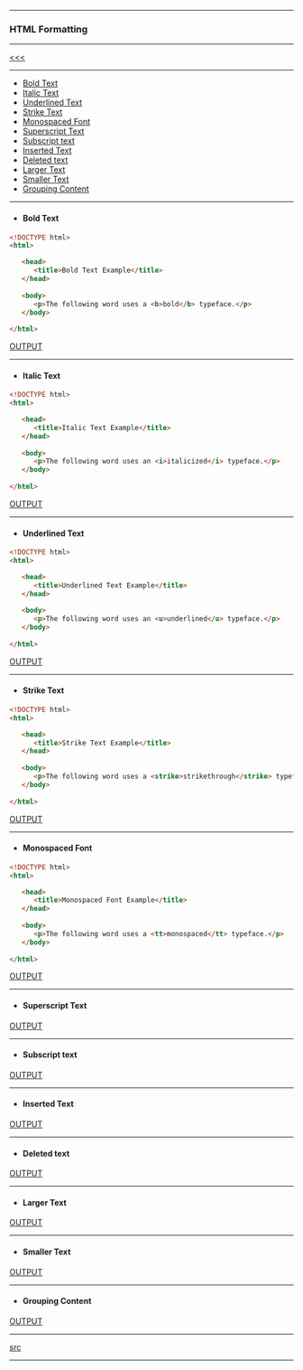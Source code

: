 
---

### HTML Formatting

---

[<<<]()

---

* <a href="#01">Bold Text</a>
* <a href="#02">Italic Text</a>
* <a href="#03">Underlined Text</a>
* <a href="#04">Strike Text</a>
* <a href="#05">Monospaced Font</a>
* <a href="#06">Superscript Text</a>
* <a href="#07">Subscript text</a>
* <a href="#08">Inserted Text</a>
* <a href="#09">Deleted text</a>
* <a href="#10">Larger Text</a>
* <a href="#11">Smaller Text</a>
* <a href="#12">Grouping Content</a>

---

* <h4 id="01">Bold Text</h4>

```html
<!DOCTYPE html>
<html>

   <head>
      <title>Bold Text Example</title>
   </head>
	
   <body>
      <p>The following word uses a <b>bold</b> typeface.</p>
   </body>
	
</html>
```

[OUTPUT](http://htmlpreview.github.io/?https://github.com/ttltrk/WEB/blob/master/BHM/06/06_01.HTML)

---

* <h4 id="02">Italic Text</h4>

```html
<!DOCTYPE html>
<html>

   <head>
      <title>Italic Text Example</title>
   </head>
	
   <body>
      <p>The following word uses an <i>italicized</i> typeface.</p>
   </body>
	
</html>
```

[OUTPUT](http://htmlpreview.github.io/?https://github.com/ttltrk/WEB/blob/master/BHM/06/06_02.HTML)

---

* <h4 id="03">Underlined Text</h4>

```html
<!DOCTYPE html>
<html>

   <head>
      <title>Underlined Text Example</title>
   </head>
	
   <body>
      <p>The following word uses an <u>underlined</u> typeface.</p>
   </body>
	
</html>
```

[OUTPUT](http://htmlpreview.github.io/?https://github.com/ttltrk/WEB/blob/master/BHM/06/06_03.HTML)

---

* <h4 id="04">Strike Text</h4>

```html
<!DOCTYPE html>
<html>

   <head>
      <title>Strike Text Example</title>
   </head>
	
   <body>
      <p>The following word uses a <strike>strikethrough</strike> typeface.</p>
   </body>
	
</html>
```

[OUTPUT](http://htmlpreview.github.io/?https://github.com/ttltrk/WEB/blob/master/BHM/06/06_04.HTML)

---

* <h4 id="05">Monospaced Font</h4>

```html
<!DOCTYPE html>
<html>

   <head>
      <title>Monospaced Font Example</title>
   </head>
	
   <body>
      <p>The following word uses a <tt>monospaced</tt> typeface.</p>
   </body>
	
</html>
```

[OUTPUT](http://htmlpreview.github.io/?https://github.com/ttltrk/WEB/blob/master/BHM/06/06_05.HTML)

---

* <h4 id="06">Superscript Text</h4>

[OUTPUT](http://htmlpreview.github.io/?https://github.com/ttltrk/WEB/blob/master/BHM/06/06_06.HTML)

---

* <h4 id="07">Subscript text</h4>

[OUTPUT](http://htmlpreview.github.io/?https://github.com/ttltrk/WEB/blob/master/BHM/06/06_07.HTML)

---

* <h4 id="08">Inserted Text</h4>

[OUTPUT](http://htmlpreview.github.io/?https://github.com/ttltrk/WEB/blob/master/BHM/06/06_08.HTML)

---

* <h4 id="09">Deleted text</h4>

[OUTPUT](http://htmlpreview.github.io/?https://github.com/ttltrk/WEB/blob/master/BHM/06/06_09.HTML)

---

* <h4 id="10">Larger Text</h4>

[OUTPUT](http://htmlpreview.github.io/?https://github.com/ttltrk/WEB/blob/master/BHM/06/06_10.HTML)

---

* <h4 id="11">Smaller Text</h4>

[OUTPUT](http://htmlpreview.github.io/?https://github.com/ttltrk/WEB/blob/master/BHM/06/06_11.HTML)

---

* <h4 id="12">Grouping Content</h4>

[OUTPUT](http://htmlpreview.github.io/?https://github.com/ttltrk/WEB/blob/master/BHM/06/06_12.HTML)

---

[src]()

---

